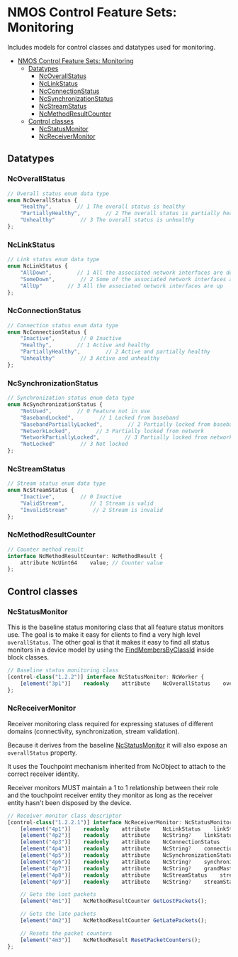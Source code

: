 # NMOS Control Feature Sets: Monitoring

Includes models for control classes and datatypes used for monitoring.

- [NMOS Control Feature Sets: Monitoring](#nmos-control-feature-sets-monitoring)
  - [Datatypes](#datatypes)
    - [NcOverallStatus](#ncoverallstatus)
    - [NcLinkStatus](#nclinkstatus)
    - [NcConnectionStatus](#ncconnectionstatus)
    - [NcSynchronizationStatus](#ncsynchronizationstatus)
    - [NcStreamStatus](#ncstreamstatus)
    - [NcMethodResultCounter](#ncmethodresultcounter)
  - [Control classes](#control-classes)
    - [NcStatusMonitor](#ncstatusmonitor)
    - [NcReceiverMonitor](#ncreceivermonitor)

## Datatypes

### NcOverallStatus

```typescript
// Overall status enum data type
enum NcOverallStatus {
    "Healthy",        // 1 The overall status is healthy
    "PartiallyHealthy",        // 2 The overall status is partially healthy
    "Unhealthy"        // 3 The overall status is unhealthy
};
```

### NcLinkStatus

```typescript
// Link status enum data type
enum NcLinkStatus {
    "AllDown",        // 1 All the associated network interfaces are down
    "SomeDown",        // 2 Some of the associated network interfaces are down
    "AllUp"        // 3 All the associated network interfaces are up
};
```

### NcConnectionStatus

```typescript
// Connection status enum data type
enum NcConnectionStatus {
    "Inactive",        // 0 Inactive
    "Healthy",        // 1 Active and healthy
    "PartiallyHealthy",        // 2 Active and partially healthy
    "Unhealthy"        // 3 Active and unhealthy
};
```

### NcSynchronizationStatus

```typescript
// Synchronization status enum data type
enum NcSynchronizationStatus {
    "NotUsed",        // 0 Feature not in use
    "BasebandLocked",        // 1 Locked from baseband
    "BasebandPartiallyLocked",        // 2 Partially locked from baseband
    "NetworkLocked",        // 3 Partially locked from network
    "NetworkPartiallyLocked",        // 3 Partially locked from network
    "NotLocked"        // 3 Not locked
};
```

### NcStreamStatus

```typescript
// Stream status enum data type
enum NcStreamStatus {
    "Inactive",        // 0 Inactive
    "ValidStream",        // 1 Stream is valid
    "InvalidStream"        // 2 Stream is invalid
};
```

### NcMethodResultCounter

```typescript
// Counter method result
interface NcMethodResultCounter: NcMethodResult {
    attribute NcUint64    value; // Counter value
};
```

## Control classes

### NcStatusMonitor

This is the baseline status monitoring class that all feature status monitors use.
The goal is to make it easy for clients to find a very high level `overallStatus`.
The other goal is that it makes it easy to find all status monitors in a device model by using the [FindMembersByClassId](https://specs.amwa.tv/ms-05-02/latest/docs/Blocks.html#search-methods) inside block classes.

```typescript
// Baseline status monitoring class
[control-class("1.2.2")] interface NcStatusMonitor: NcWorker {
    [element("3p1")]    readonly    attribute    NcOverallStatus    overallStatus;    // Overall status property
};
```

### NcReceiverMonitor

Receiver monitoring class required for expressing statuses of different domains (connectivity, synchronization, stream validation).

Because it derives from the baseline [NcStatusMonitor](#ncstatusmonitor) it will also expose an `overallStatus` property.

It uses the Touchpoint mechanism inherited from NcObject to attach to the correct receiver identity.

Receiver monitors MUST maintain a 1 to 1 relationship between their role and the touchpoint receiver entity they monitor as long as the receiver entity hasn't been disposed by the device.

```typescript
// Receiver monitor class descriptor
[control-class("1.2.2.1")] interface NcReceiverMonitor: NcStatusMonitor {
    [element("4p1")]    readonly    attribute    NcLinkStatus    linkStatus;    // Link status property
    [element("4p2")]    readonly    attribute    NcString?    linkStatusMessage;    // Link status message property
    [element("4p3")]    readonly    attribute    NcConnectionStatus    connectionStatus;    // Connection status property
    [element("4p4")]    readonly    attribute    NcString?    connectionStatusMessage;    // Connection status message property
    [element("4p5")]    readonly    attribute    NcSynchronizationStatus    synchronizationStatus;    // Synchronization status property
    [element("4p6")]    readonly    attribute    NcString?    synchronizationStatusMessage;    // Synchronization status message property
    [element("4p7")]    readonly    attribute    NcString?    grandMasterClockId;    // Grand master clock id property
    [element("4p8")]    readonly    attribute    NcStreamStatus    streamStatus;    // Stream status property
    [element("4p9")]    readonly    attribute    NcString?    streamStatusMessage;    // Stream status message property

    // Gets the lost packets
    [element("4m1")]    NcMethodResultCounter GetLostPackets();

    // Gets the late packets
    [element("4m2")]    NcMethodResultCounter GetLatePackets();

    // Resets the packet counters
    [element("4m3")]    NcMethodResult ResetPacketCounters();
};
```
